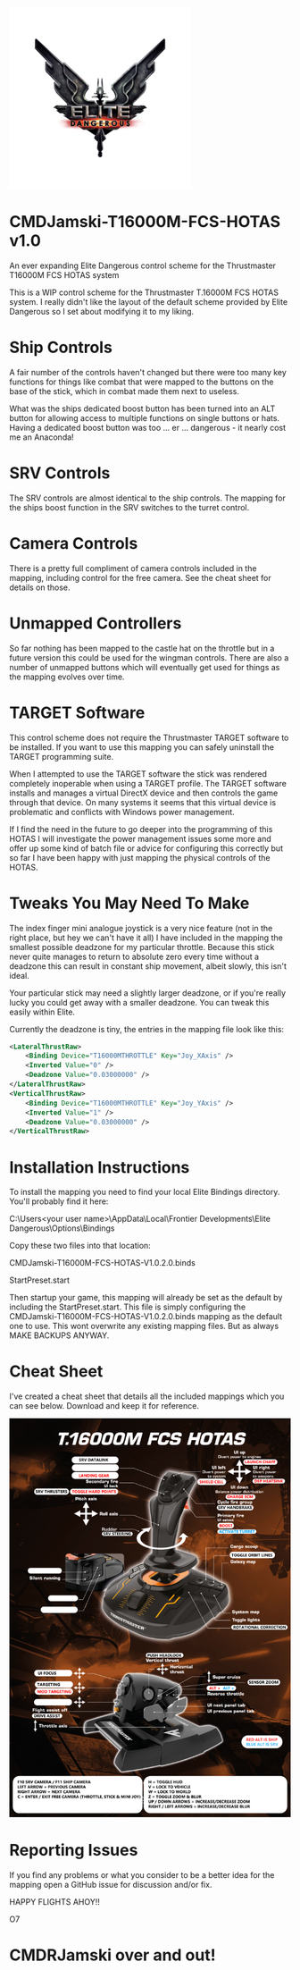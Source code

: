 ![Elite logo](elitelogo.png?raw=true)
# CMDJamski-T16000M-FCS-HOTAS v1.0
An ever expanding Elite Dangerous control scheme for the Thrustmaster T16000M FCS HOTAS system

This is a WIP control scheme for the Thrustmaster T.16000M FCS HOTAS system.  I really didn't like the layout of the default scheme provided by Elite Dangerous so I set about modifying it to my liking.

# Ship Controls

A fair number of the controls haven't changed but there were too many key functions for things like combat that were mapped to the buttons on the base of the stick, which in combat made them next to useless.

What was the ships dedicated boost button has been turned into an ALT button for allowing access to multiple functions on single buttons or hats.  Having a dedicated boost button was too ... er ... dangerous - it nearly cost me an Anaconda!

# SRV Controls

The SRV controls are almost identical to the ship controls.  The mapping for the ships boost function in the SRV switches to the turret control.

# Camera Controls

There is a pretty full compliment of camera controls included in the mapping, including control for the free camera.  See the cheat sheet for details on those.

# Unmapped Controllers

So far nothing has been mapped to the castle hat on the throttle but in a future version this could be used for the wingman controls.  There are also a number of unmapped buttons which will eventually get used for things as the mapping evolves over time.

# TARGET Software

This control scheme does not require the Thrustmaster TARGET software to be installed.  If you want to use this mapping you can safely uninstall the TARGET programming suite.

When I attempted to use the TARGET software the stick was rendered completely inoperable when using a TARGET profile.  The TARGET software installs and manages a virtual DirectX device and then controls the game through that device.  On many systems it seems that this virtual device is problematic and conflicts with Windows power management.

If I find the need in the future to go deeper into the programming of this HOTAS I will investigate the power management issues some more and offer up some kind of batch file or advice for configuring this correctly but so far I have been happy with just  mapping the physical controls of the HOTAS.

# Tweaks You May Need To Make

The index finger mini analogue joystick is a very nice feature (not in the right place, but hey we can't have it all) I have included in the mapping the smallest possible deadzone for my particular throttle.  Because this stick never quite manages to return to absolute zero every time without a deadzone this can result in constant ship movement, albeit slowly, this isn't ideal.

Your particular stick may need a slightly larger deadzone, or if you're really lucky you could get away with a smaller deadzone.  You can tweak this easily within Elite.

Currently the deadzone is tiny, the entries in the mapping file look like this:

```xml
<LateralThrustRaw>
	<Binding Device="T16000MTHROTTLE" Key="Joy_XAxis" />
	<Inverted Value="0" />
	<Deadzone Value="0.03000000" />
</LateralThrustRaw>
<VerticalThrustRaw>
	<Binding Device="T16000MTHROTTLE" Key="Joy_YAxis" />
	<Inverted Value="1" />
	<Deadzone Value="0.03000000" />
</VerticalThrustRaw>
```

# Installation Instructions

To install the mapping you need to find your local Elite Bindings directory.  You'll probably find it here:

C:\Users\<your user name>\AppData\Local\Frontier Developments\Elite Dangerous\Options\Bindings

Copy these two files into that location:

CMDJamski-T16000M-FCS-HOTAS-V1.0.2.0.binds

StartPreset.start

Then startup your game, this mapping will already be set as the default by including the StartPreset.start.  This file is simply configuring the CMDJamski-T16000M-FCS-HOTAS-V1.0.2.0.binds mapping as the default one to use.  This wont overwrite any existing mapping files.  But as always MAKE BACKUPS ANYWAY.

# Cheat Sheet

I've created a cheat sheet that details all the included mappings which you can see below.  Download and keep it for reference.

![Cheat Sheet](CMDRJamski-TM-FCS-CheatSheet.png?raw=true "Cheat Sheet")

# Reporting Issues

If you find any problems or what you consider to be a better idea for the mapping open a GitHub issue for discussion and/or fix.

HAPPY FLIGHTS AHOY!!

O7

# CMDRJamski over and out!